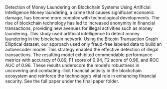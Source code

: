 Detection of Money Laundering on Blockchain Systems Using Artificial Intelligence
Money laundering, a crime that causes significant economic damage, has become more complex with technological developments. The rise of blockchain technology has led to increased anonymity in financial transactions, providing new avenues for illegal activities such as money laundering. This study used artificial intelligence to detect money laundering in the blockchain network. Using the Bitcoin Transaction Graph Elliptical dataset, our approach used only fraud-free labeled data to build an autoencoder model. This strategy enabled the effective detection of illegal transactions. The resulting model exhibited commendable performance metrics with accuracy of 0.89, F1 score of 0.94, F2 score of 0.96, and ROC AUC of 0.96. These results underscore the model’s robustness in uncovering and combating illicit financial activity in the blockchain ecosystem and reinforce the technology’s vital role in enhancing financial security.
See the full paper under the final paper folder.